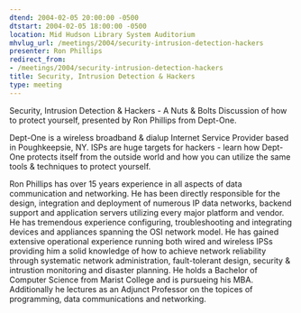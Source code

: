 ```yaml
---
dtend: 2004-02-05 20:00:00 -0500
dtstart: 2004-02-05 18:00:00 -0500
location: Mid Hudson Library System Auditorium
mhvlug_url: /meetings/2004/security-intrusion-detection-hackers
presenter: Ron Phillips
redirect_from:
- /meetings/2004/security-intrusion-detection-hackers
title: Security, Intrusion Detection & Hackers
type: meeting
---
```



Security, Intrusion Detection &amp; Hackers - A Nuts &amp; Bolts Discussion of how to protect yourself, presented by Ron Phillips from Dept-One.

Dept-One is a wireless broadband &amp; dialup Internet Service Provider based in Poughkeepsie, NY.  ISPs are huge targets for hackers - learn how Dept-One protects itself from the outside world and how you can utilize the same tools &amp; techniques to protect yourself.

Ron Phillips has over 15 years experience in all aspects of data communication and networking. He has been directly responsible for the design, integration and deployment of numerous IP data networks, backend support and application servers utilizing every major platform and vendor. He has tremendous experience configuring, troubleshooting and integrating devices and appliances spanning the OSI network model. He has gained extensive operational experience running both wired and wireless IPSs providing him a solid knowledge of how to achieve network reliability through systematic network administration, fault-tolerant design, security &amp; intrustion monitoring and disaster planning. He holds a Bachelor of Computer Science from Marist College and is pursueing his MBA. Additionally he lectures as an Adjunct Professor on the topices of programming, data communications and networking.